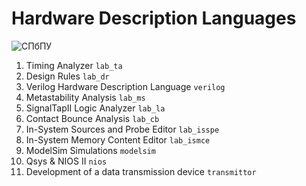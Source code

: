 # Hardware Description Languages

![СПбПУ](http://www.spbstu.ru/university/organizational-documents/corporate-identity/identity-files/logo_main_en.png)

1. Timing Analyzer `lab_ta`
2. Design Rules `lab_dr`
3. Verilog Hardware Description Language `verilog`
4. Metastability Analysis `lab_ms`
5. SignalTapII Logic Analyzer `lab_la`
6. Contact Bounce Analysis `lab_cb`
7. In-System Sources and Probe Editor `lab_isspe`
8. In-System Memory Content Editor `lab_ismce`
9. ModelSim Simulations `modelsim`
10. Qsys & NIOS II `nios`
11. Development of a data transmission device `transmittor`